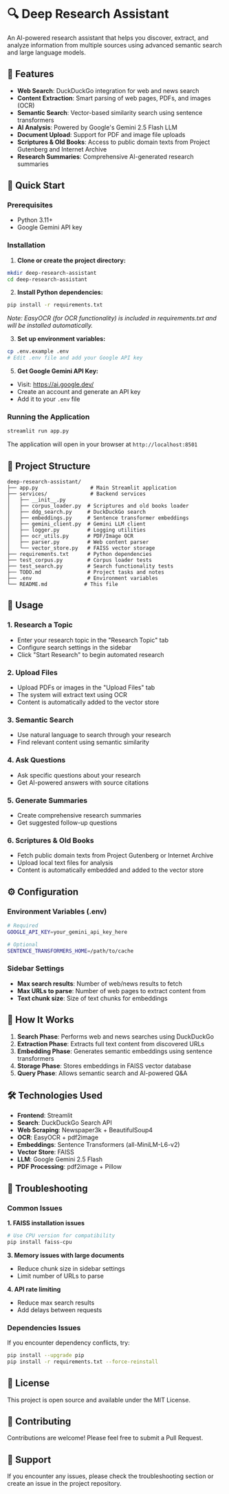 # 🔍 Deep Research Assistant

An AI-powered research assistant that helps you discover, extract, and analyze information from multiple sources using advanced semantic search and large language models.

## 🌟 Features

- **Web Search**: DuckDuckGo integration for web and news search
- **Content Extraction**: Smart parsing of web pages, PDFs, and images (OCR)
- **Semantic Search**: Vector-based similarity search using sentence transformers
- **AI Analysis**: Powered by Google's Gemini 2.5 Flash LLM
- **Document Upload**: Support for PDF and image file uploads
- **Scriptures & Old Books**: Access to public domain texts from Project Gutenberg and Internet Archive
- **Research Summaries**: Comprehensive AI-generated research summaries

## 🚀 Quick Start

### Prerequisites

- Python 3.11+
- Google Gemini API key

### Installation

1. **Clone or create the project directory:**
```bash
mkdir deep-research-assistant
cd deep-research-assistant
```

2. **Install Python dependencies:**
```bash
pip install -r requirements.txt
```
*Note: EasyOCR (for OCR functionality) is included in requirements.txt and will be installed automatically.*

3. **Set up environment variables:**
```bash
cp .env.example .env
# Edit .env file and add your Google API key
```

5. **Get Google Gemini API Key:**
- Visit: https://ai.google.dev/
- Create an account and generate an API key
- Add it to your `.env` file

### Running the Application

```bash
streamlit run app.py
```

The application will open in your browser at `http://localhost:8501`

## 📁 Project Structure

```
deep-research-assistant/
├── app.py                 # Main Streamlit application
├── services/              # Backend services
│   ├── __init__.py
│   ├── corpus_loader.py  # Scriptures and old books loader
│   ├── ddg_search.py     # DuckDuckGo search
│   ├── embeddings.py     # Sentence transformer embeddings
│   ├── gemini_client.py  # Gemini LLM client
│   ├── logger.py         # Logging utilities
│   ├── ocr_utils.py      # PDF/Image OCR
│   ├── parser.py         # Web content parser
│   └── vector_store.py   # FAISS vector storage
├── requirements.txt      # Python dependencies
├── test_corpus.py        # Corpus loader tests
├── test_search.py        # Search functionality tests
├── TODO.md               # Project tasks and notes
├── .env                  # Environment variables
└── README.md            # This file
```

## 🔧 Usage

### 1. Research a Topic
- Enter your research topic in the "Research Topic" tab
- Configure search settings in the sidebar
- Click "Start Research" to begin automated research

### 2. Upload Files
- Upload PDFs or images in the "Upload Files" tab
- The system will extract text using OCR
- Content is automatically added to the vector store

### 3. Semantic Search
- Use natural language to search through your research
- Find relevant content using semantic similarity

### 4. Ask Questions
- Ask specific questions about your research
- Get AI-powered answers with source citations

### 5. Generate Summaries
- Create comprehensive research summaries
- Get suggested follow-up questions

### 6. Scriptures & Old Books
- Fetch public domain texts from Project Gutenberg or Internet Archive
- Upload local text files for analysis
- Content is automatically embedded and added to the vector store

## ⚙️ Configuration

### Environment Variables (.env)
```bash
# Required
GOOGLE_API_KEY=your_gemini_api_key_here

# Optional
SENTENCE_TRANSFORMERS_HOME=/path/to/cache
```

### Sidebar Settings
- **Max search results**: Number of web/news results to fetch
- **Max URLs to parse**: Number of web pages to extract content from  
- **Text chunk size**: Size of text chunks for embeddings

## 🧠 How It Works

1. **Search Phase**: Performs web and news searches using DuckDuckGo
2. **Extraction Phase**: Extracts full text content from discovered URLs
3. **Embedding Phase**: Generates semantic embeddings using sentence transformers
4. **Storage Phase**: Stores embeddings in FAISS vector database
5. **Query Phase**: Allows semantic search and AI-powered Q&A

## 🛠️ Technologies Used

- **Frontend**: Streamlit
- **Search**: DuckDuckGo Search API
- **Web Scraping**: Newspaper3k + BeautifulSoup4
- **OCR**: EasyOCR + pdf2image
- **Embeddings**: Sentence Transformers (all-MiniLM-L6-v2)
- **Vector Store**: FAISS
- **LLM**: Google Gemini 2.5 Flash
- **PDF Processing**: pdf2image + Pillow

## 📝 Troubleshooting

### Common Issues

**1. FAISS installation issues**
```bash
# Use CPU version for compatibility
pip install faiss-cpu
```

**3. Memory issues with large documents**
- Reduce chunk size in sidebar settings
- Limit number of URLs to parse

**4. API rate limiting**
- Reduce max search results
- Add delays between requests

### Dependencies Issues

If you encounter dependency conflicts, try:
```bash
pip install --upgrade pip
pip install -r requirements.txt --force-reinstall
```

## 📄 License

This project is open source and available under the MIT License.

## 🤝 Contributing

Contributions are welcome! Please feel free to submit a Pull Request.

## 📧 Support

If you encounter any issues, please check the troubleshooting section or create an issue in the project repository.